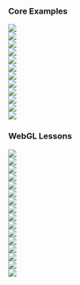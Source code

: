 ### Core Examples

<div>
  <div class="thumb">
    <div class="bg-black" data-title="Cubemap">
      <a href="#/examples/core-examples/cubemap">
        <img src="images/example-cubemap.jpg" />
      </a>
    </div>
  </div>
  <div class="thumb">
    <div class="bg-black" data-title="Fragment">
      <a href="#/examples/core-examples/fragment">
        <img src="images/example-fragment.jpg" />
      </a>
    </div>
  </div>
  <div class="thumb">
    <div class="bg-black" data-title="Instancing">
      <a href="#/examples/core-examples/instancing">
        <img src="images/example-instancing.jpg" />
      </a>
    </div>
  </div>
  <div class="thumb">
    <div class="bg-black" data-title="Mandelbrot">
      <a href="#/examples/core-examples/mandelbrot">
        <img src="images/example-mandelbrot.jpg" />
      </a>
    </div>
  </div>
  <div class="thumb">
    <div class="bg-black" data-title="Persistence">
      <a href="#/examples/core-examples/persistence">
        <img src="images/example-persistence.jpg" />
      </a>
    </div>
  </div>
  <div class="thumb">
    <div class="bg-black" data-title="Shadowmap">
      <a href="#/examples/core-examples/shadowmap">
        <img src="images/example-shadowmap.jpg" />
      </a>
    </div>
  </div>
  <div class="thumb">
    <div class="bg-black" data-title="Transform Feedback">
      <a href="#/examples/core-examples/transform-feedback-webgl-2">
        <img src="images/example-transform-feedback.jpg" />
      </a>
    </div>
  </div>
  <div class="thumb">
    <div class="bg-black" data-title="Transform">
      <a href="#/examples/core-examples/transform">
        <img src="images/example-transform.png" />
      </a>
    </div>
  </div>
  <div class="thumb">
    <div class="bg-black" data-title="Depth of Field">
      <a href="#/examples/core-examples/depth-field-webgl-2">
        <img src="images/example-dof.jpg" />
      </a>
    </div>
  </div>
  <div class="thumb">
    <div class="bg-black" data-title="GLTF">
      <a href="#/examples/core-examples/gltf">
        <img src="images/example-gltf.jpg" />
      </a>
    </div>
  </div>
  <div class="thumb">
    <div class="bg-black" data-title="Quasicrystals">
      <a href="#/examples/core-examples/quasicrystals">
        <img src="images/example-quasicrystals.jpg" />
      </a>
    </div>
  </div>
  <div class="thumb">
    <div class="bg-black" data-title="Texture3D">
      <a href="#/examples/core-examples/texture-3d">
        <img src="images/example-texture3d.png" />
      </a>
    </div>
  </div>
</div>

### WebGL Lessons

<div>
  <div class="thumb">
    <div class="bg-black" data-name="Lesson 01" data-title="Drawing">
      <a href="#/examples/webgl-lessons/lesson-01-drawing">
        <img src="images/lesson-1.png" />
      </a>
    </div>
  </div>
  <div class="thumb">
    <div class="bg-black" data-name="Lesson 02" data-title="Color">
      <a href="#/examples/webgl-lessons/lesson-02-color">
        <img src="images/lesson-2.png" />
      </a>
    </div>
  </div>
  <div class="thumb">
    <div class="bg-black" data-name="Lesson 03" data-title="Movement">
      <a href="#/examples/webgl-lessons/lesson-03-movement">
        <img src="images/lesson-3.png" />
      </a>
    </div>
  </div>
  <div class="thumb">
    <div class="bg-black" data-name="Lesson 04" data-title="3D Objects">
      <a href="#/examples/webgl-lessons/lesson-04-3d-objects">
        <img src="images/lesson-4.png" />
      </a>
    </div>
  </div>
  <div class="thumb">
    <div class="bg-black" data-name="Lesson 05" data-title="Textures">
      <a href="#/examples/webgl-lessons/lesson-05-textures">
        <img src="images/lesson-5.png" />
      </a>
    </div>
  </div>
  <div class="thumb">
    <div class="bg-black" data-name="Lesson 06" data-title="Texture Filters">
      <a href="#/examples/webgl-lessons/lesson-06-texture-filters">
        <img src="images/lesson-6.png" />
      </a>
    </div>
  </div>
  <div class="thumb">
    <div class="bg-black" data-name="Lesson 07" data-title="Lighting">
      <a href="#/examples/webgl-lessons/lesson-07-lighting">
        <img src="images/lesson-7.png" />
      </a>
    </div>
  </div>
  <div class="thumb">
    <div class="bg-black" data-name="Lesson 08" data-title="Transparency">
      <a href="#/examples/webgl-lessons/lesson-08-transparency">
        <img src="images/lesson-8.png" />
      </a>
    </div>
  </div>
  <div class="thumb">
    <div class="bg-black" data-name="Lesson 09" data-title="Moving Objects">
      <a href="#/examples/webgl-lessons/lesson-09-moving-objects">
        <img src="images/lesson-9.png" />
      </a>
    </div>
  </div>
    <div class="thumb">
    <div class="bg-black" data-name="Lesson 10" data-title="3D World">
      <a href="#/examples/webgl-lessons/lesson-10-3d-world">
        <img src="images/lesson-10.png" />
      </a>
    </div>
  </div>
    <div class="thumb">
    <div class="bg-black" data-name="Lesson 11" data-title="Sphere">
      <a href="#/examples/webgl-lessons/lesson-11-sphere">
        <img src="images/lesson-11.png" />
      </a>
    </div>
  </div>
    <div class="thumb">
    <div class="bg-black" data-name="Lesson 12" data-title="Point Lighting">
      <a href="#/examples/webgl-lessons/lesson-12-point-lighting">
        <img src="images/lesson-12.png" />
      </a>
    </div>
  </div>
    <div class="thumb">
    <div class="bg-black" data-name="Lesson 13" data-title="Per-Fragment Lighting">
      <a href="#/examples/webgl-lessons/lesson-13-per-fragment-lighting">
        <img src="images/lesson-13.png" />
      </a>
    </div>
  </div>
  <div class="thumb">
    <div class="bg-black" data-name="Lesson 14" data-title="Specular Highlights">
      <a href="#/examples/webgl-lessons/lesson-14-specular-highlights">
        <img src="images/lesson-14.png" />
      </a>
    </div>
  </div>
  <div class="thumb">
    <div class="bg-black" data-name="Lesson 15" data-title="Specular Maps">
      <a href="#/examples/webgl-lessons/lesson-15-specular-maps">
        <img src="images/lesson-15.png" />
      </a>
    </div>
  </div>
  <div class="thumb">
    <div class="bg-black" data-name="Lesson 16" data-title="Render To Texture">
      <a href="#/examples/webgl-lessons/lesson-16-render-texture">
        <img src="images/lesson-16.png" />
      </a>
    </div>
  </div>
</div>
